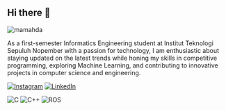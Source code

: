 ## Hi there 👋

<p align="left"> <img src="https://komarev.com/ghpvc/?username=mamahda&label=Profile%20views&color=0e75b6&style=flat" alt="mamahda" /> </p>

As a first-semester Informatics Engineering student at Institut Teknologi Sepuluh Nopember with a passion for technology, I am enthusiastic about staying updated on the latest trends while honing my skills in competitive programming, exploring Machine Learning, and contributing to innovative projects in computer science and engineering.

[![Instagram](https://img.shields.io/badge/Instagram-%23E4405F.svg?logo=Instagram&logoColor=white)](https://instagram.com/gbrn.mhd) [![LinkedIn](https://img.shields.io/badge/LinkedIn-%230077B5.svg?logo=linkedin&logoColor=white)](https://linkedin.com/in/Gilbran-Mahda) 

![C](https://img.shields.io/badge/c-%2300599C.svg?style=flat&logo=c&logoColor=white) ![C++](https://img.shields.io/badge/c++-%2300599C.svg?style=flat&logo=c%2B%2B&logoColor=white) ![ROS](https://img.shields.io/badge/ros-%230A0FF9.svg?style=flat&logo=ros&logoColor=white)
